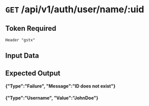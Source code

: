 # <code>GET</code> /api/v1/auth/user/name/:uid

## Token Required
	Header "gstx"

## Input Data

## Expected Output

#### {"Type":"Failure", "Message":"ID does not exist"}
#### {"Type":"Username", "Value":"JohnDoe"}